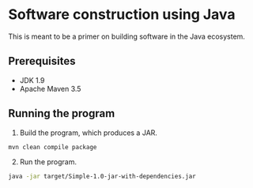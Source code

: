 # Software construction using Java

This is meant to be a primer on building software in the Java ecosystem.

## Prerequisites

* JDK 1.9
* Apache Maven 3.5

## Running the program

1. Build the program, which produces a JAR.
```bash
mvn clean compile package
```

2. Run the program.
```bash
java -jar target/Simple-1.0-jar-with-dependencies.jar
```

